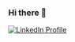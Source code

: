 ### Hi there 👋

<!--
**zhbdripon/zhbdripon** is a ✨ _special_ ✨ repository because its `README.md` (this file) appears on your GitHub profile.

Here are some ideas to get you started:

- 🔭 I’m currently working on ...
- 🌱 I’m currently learning ...
- 👯 I’m looking to collaborate on ...
- 🤔 I’m looking for help with ...
- 💬 Ask me about ...
- 📫 How to reach me: ...
- 😄 Pronouns: ...
- ⚡ Fun fact: ...
-->
[![LinkedIn Profile](https://img.shields.io/badge/Linkedin-zhbdripon-red?&color=0077B5&logo=linkedin)](https://www.linkedin.com/in/zhbdripon)
